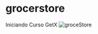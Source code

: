 # grocerstore
 Iniciando Curso GetX
![groceStore](https://github.com/user-attachments/assets/0ebb0bdc-bda9-4ccf-bf41-a18f713956a6)
